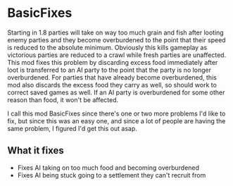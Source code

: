 # BasicFixes
Starting in 1.8 parties will take on way too much grain and fish after looting enemy parties and they become overburdened to the point that their speed is reduced to the absolute minimum. Obviously this kills gameplay as victorious parties are reduced to a crawl while fresh parties are unaffected. This mod fixes this  problem by discarding excess food immediately after loot is transferred to an AI party to the point that the party is no longer overburdened. For parties that have already become overburdened, this mod also discards the excess food they carry as well, so should work to correct saved games as well. If an AI party is overburdened for some other reason than food, it won't be affected.

I call this mod BasicFixes since there's one or two more problems I'd like to fix, but since this was an easy one, and since a lot of people are having the same problem, I figured I'd get this out asap.

## What it fixes
- Fixes AI taking on too much food and becoming overburdened
- Fixes AI being stuck going to a settlement they can't recruit from 
